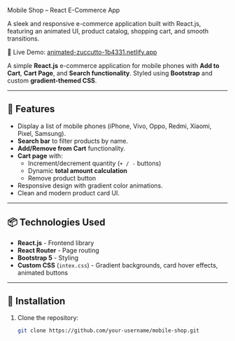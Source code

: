 Mobile Shop – React E-Commerce App

A sleek and responsive e-commerce application built with React.js, featuring an animated UI, product catalog, shopping cart, and smooth transitions.

🔗 Live Demo: [animated-zuccutto-1b4331.netlify.app](https://animated-zuccutto-1b4331.netlify.app/)

A simple **React.js** e-commerce application for mobile phones with **Add to Cart**, **Cart Page**, and **Search functionality**. Styled using **Bootstrap** and custom **gradient-themed CSS**.

---

## 🌟 Features

- Display a list of mobile phones (iPhone, Vivo, Oppo, Redmi, Xiaomi, Pixel, Samsung).
- **Search bar** to filter products by name.
- **Add/Remove from Cart** functionality.
- **Cart page** with:
  - Increment/decrement quantity (`+ / -` buttons)
  - Dynamic **total amount calculation**
  - Remove product button
- Responsive design with gradient color animations.
- Clean and modern product card UI.

---

## 📦 Technologies Used

- **React.js** - Frontend library
- **React Router** - Page routing
- **Bootstrap 5** - Styling
- **Custom CSS** (`intex.css`) - Gradient backgrounds, card hover effects, animated buttons

---

## 🔧 Installation

1. Clone the repository:
   ```bash
   git clone https://github.com/your-username/mobile-shop.git
